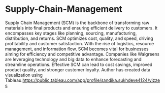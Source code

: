 # Supply-Chain-Management
Supply Chain Management (SCM) is the backbone of transforming raw materials into final products and ensuring efficient delivery to customers. It encompasses key stages like planning, sourcing, manufacturing, distribution, and returns. SCM optimizes cost, quality, and speed, driving profitability and customer satisfaction. With the rise of logistics, resource management, and information flow, SCM becomes vital for businesses aiming for efficiency and competitive advantage. Companies like Walgreens are leveraging technology and big data to enhance forecasting and streamline operations. Effective SCM can lead to cost savings, improved product quality, and stronger customer loyalty.
Author has created data visualization using Tableau.https://public.tableau.com/app/profile/sandika.sukhdeve4124/vizzes
